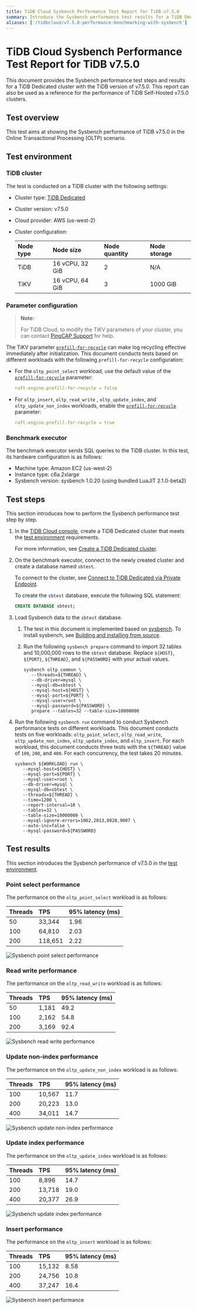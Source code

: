 ```yaml
---
title: TiDB Cloud Sysbench Performance Test Report for TiDB v7.5.0
summary: Introduce the Sysbench performance test results for a TiDB Dedicated cluster with the TiDB version of v7.5.0.
aliases: ['/tidbcloud/v7.5.0-performance-benchmarking-with-sysbench']
---
```


# TiDB Cloud Sysbench Performance Test Report for TiDB v7.5.0

This document provides the Sysbench performance test steps and results for a TiDB Dedicated cluster with the TiDB version of v7.5.0. This report can also be used as a reference for the performance of TiDB Self-Hosted v7.5.0 clusters.

## Test overview

This test aims at showing the Sysbench performance of TiDB v7.5.0 in the Online Transactional Processing (OLTP) scenario.

## Test environment

### TiDB cluster

The test is conducted on a TiDB cluster with the following settings:

- Cluster type: [TiDB Dedicated](/tidb-cloud/select-cluster-tier.md#tidb-dedicated)
- Cluster version: v7.5.0
- Cloud provider: AWS (us-west-2)
- Cluster configuration:

   | Node type | Node size       | Node quantity | Node storage |
   | :-------- | :-------------- | :------------ | :----------- |
   | TiDB      | 16 vCPU, 32 GiB | 2             | N/A          |
   | TiKV      | 16 vCPU, 64 GiB | 3             | 1000 GiB     |

### Parameter configuration

> **Note:**
>
> For TiDB Cloud, to modify the TiKV parameters of your cluster, you can contact [PingCAP Support](/tidb-cloud/tidb-cloud-support.md) for help.

The TiKV parameter [`prefill-for-recycle`](https://docs.pingcap.com/tidb/stable/tikv-configuration-file#prefill-for-recycle-new-in-v700) can make log recycling effective immediately after initialization. This document conducts tests based on different workloads with the following `prefill-for-recycle` configuration:

- For the `oltp_point_select` workload, use the default value of the [`prefill-for-recycle`](https://docs.pingcap.com/tidb/stable/tikv-configuration-file#prefill-for-recycle-new-in-v700) parameter:

    ```yaml
    raft-engine.prefill-for-recycle = false
    ```

- For `oltp_insert`, `oltp_read_write` , `oltp_update_index`, and `oltp_update_non_index` workloads, enable the [`prefill-for-recycle`](https://docs.pingcap.com/tidb/stable/tikv-configuration-file#prefill-for-recycle-new-in-v700) parameter:

    ```yaml
    raft-engine.prefill-for-recycle = true
    ```

### Benchmark executor

The benchmark executor sends SQL queries to the TiDB cluster. In this test, its hardware configuration is as follows:

- Machine type: Amazon EC2 (us-west-2)
- Instance type: c6a.2xlarge
- Sysbench version: sysbench 1.0.20 (using bundled LuaJIT 2.1.0-beta2)

## Test steps

This section introduces how to perform the Sysbench performance test step by step.

1. In the [TiDB Cloud console](https://tidbcloud.com/), create a TiDB Dedicated cluster that meets the [test environment](#tidb-cluster) requirements.

   For more information, see [Create a TiDB Dedicated cluster](/tidb-cloud/create-tidb-cluster.md).

2. On the benchmark executor, connect to the newly created cluster and create a database named `sbtest`.

   To connect to the cluster, see [Connect to TiDB Dedicated via Private Endpoint](/tidb-cloud/set-up-private-endpoint-connections.md).

   To create the `sbtest` database, execute the following SQL statement:

   ```sql
   CREATE DATABASE sbtest;
   ```

3. Load Sysbench data to the `sbtest` database.

   1. The test in this document is implemented based on [sysbench](https://github.com/akopytov/sysbench). To install sysbench, see [Building and installing from source](https://github.com/akopytov/sysbench#building-and-installing-from-source).

   2. Run the following `sysbench prepare` command to import 32 tables and 10,000,000 rows to the `sbtest` database. Replace `${HOST}`, `${PORT}`, `${THREAD}`, and `${PASSWORD}` with your actual values.

      ```shell
      sysbench oltp_common \
         --threads=${THREAD} \
         --db-driver=mysql \
         --mysql-db=sbtest \
         --mysql-host=${HOST} \
         --mysql-port=${PORT} \
         --mysql-user=root \
         --mysql-password=${PASSWORD} \
         prepare --tables=32 --table-size=10000000
      ```

4. Run the following `sysbench run` command to conduct Sysbench performance tests on different workloads. This document conducts tests on five workloads: `oltp_point_select`, `oltp_read_write`, `oltp_update_non_index`, `oltp_update_index`, and `oltp_insert`. For each workload, this document conducts three tests with the `${THREAD}` value of `100`, `200`, and `400`. For each concurrency, the test takes 20 minutes.

   ```shell
   sysbench ${WORKLOAD} run \
      --mysql-host=${HOST} \
      --mysql-port=${PORT} \
      --mysql-user=root \
      --db-driver=mysql \
      --mysql-db=sbtest \
      --threads=${THREAD} \
      --time=1200 \
      --report-interval=10 \
      --tables=32 \
      --table-size=10000000 \
      --mysql-ignore-errors=1062,2013,8028,9007 \
      --auto-inc=false \
      --mysql-password=${PASSWORD}
   ```

## Test results

This section introduces the Sysbench performance of v7.5.0 in the [test environment](#test-environment).

### Point select performance

The performance on the `oltp_point_select` workload is as follows:

| Threads | TPS     | 95% latency (ms) |
| :------ | :------ | :--------------- |
| 50      | 33,344  | 1.96             |
| 100     | 64,810  | 2.03             |
| 200     | 118,651 | 2.22             |

![Sysbench point select performance](/media/tidb-cloud/v7.5.0-oltp_point_select.png)

### Read write performance

The performance on the `oltp_read_write` workload is as follows:

| Threads | TPS   | 95% latency (ms) |
| :------ | :---- | :--------------- |
| 50      | 1,181 | 49.2             |
| 100     | 2,162 | 54.8             |
| 200     | 3,169 | 92.4             |

![Sysbench read write performance](/media/tidb-cloud/v7.5.0-oltp_read_write.png)

### Update non-index performance

The performance on the `oltp_update_non_index` workload is as follows:

| Threads | TPS    | 95% latency (ms) |
| :------ | :----- | :--------------- |
| 100     | 10,567 | 11.7             |
| 200     | 20,223 | 13.0             |
| 400     | 34,011 | 14.7             |

![Sysbench update non-index performance](/media/tidb-cloud/v7.5.0-oltp_update_non_index.png)

### Update index performance

The performance on the `oltp_update_index` workload is as follows:

| Threads | TPS    | 95% latency (ms) |
| :------ | :----- | :--------------- |
| 100     | 8,896  | 14.7             |
| 200     | 13,718 | 19.0             |
| 400     | 20,377 | 26.9             |

![Sysbench update index performance](/media/tidb-cloud/v7.5.0-oltp_update_index.png)

### Insert performance

The performance on the `oltp_insert` workload is as follows:

| Threads | TPS    | 95% latency (ms) |
| :------ | :----- | :--------------- |
| 100     | 15,132 | 8.58             |
| 200     | 24,756 | 10.8             |
| 400     | 37,247 | 16.4             |

![Sysbench insert performance](/media/tidb-cloud/v7.5.0-oltp_insert.png)
